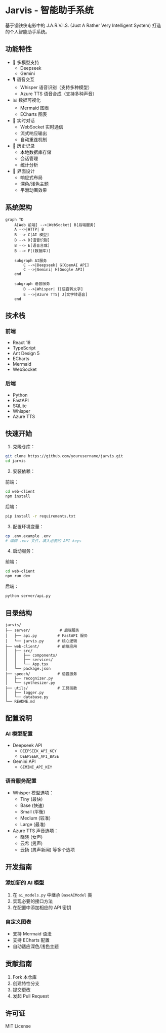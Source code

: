 # Jarvis - 智能助手系统

基于钢铁侠电影中的 J.A.R.V.I.S. (Just A Rather Very Intelligent System) 打造的个人智能助手系统。

## 功能特性

- 🤖 多模型支持
  - Deepseek
  - Gemini
- 🎙️ 语音交互
  - Whisper 语音识别（支持多种模型）
  - Azure TTS 语音合成（支持多种声音）
- 📊 数据可视化
  - Mermaid 图表
  - ECharts 图表
- 💬 实时对话
  - WebSocket 实时通信
  - 流式响应输出
  - 自动重连机制
- 📝 历史记录
  - 本地数据库存储
  - 会话管理
  - 统计分析
- 🎨 界面设计
  - 响应式布局
  - 深色/浅色主题
  - 平滑动画效果

## 系统架构

```mermaid
graph TD
    A[Web 前端] -->|WebSocket| B[后端服务]
    A -->|HTTP| B
    B --> C[AI 模型]
    B --> D[语音识别]
    B --> E[语音合成]
    B --> F[(数据库)]
    
    subgraph AI服务
        C -->|Deepseek| G[OpenAI API]
        C -->|Gemini| H[Google API]
    end
    
    subgraph 语音服务
        D -->|Whisper| I[语音转文字]
        E -->|Azure TTS| J[文字转语音]
    end
```

## 技术栈

### 前端
- React 18
- TypeScript
- Ant Design 5
- ECharts
- Mermaid
- WebSocket

### 后端
- Python
- FastAPI
- SQLite
- Whisper
- Azure TTS

## 快速开始

1. 克隆仓库：
```bash
git clone https://github.com/yourusername/jarvis.git
cd jarvis
```

2. 安装依赖：

前端：
```bash
cd web-client
npm install
```

后端：
```bash
pip install -r requirements.txt
```

3. 配置环境变量：
```bash
cp .env.example .env
# 编辑 .env 文件，填入必要的 API keys
```

4. 启动服务：

前端：
```bash
cd web-client
npm run dev
```

后端：
```bash
python server/api.py
```

## 目录结构

```
jarvis/
├── server/             # 后端服务
│   ├── api.py         # FastAPI 服务
│   └── jarvis.py      # 核心逻辑
├── web-client/        # 前端应用
│   ├── src/
│   │   ├── components/
│   │   ├── services/
│   │   └── App.tsx
│   └── package.json
├── speech/            # 语音服务
│   ├── recognizer.py
│   └── synthesizer.py
├── utils/             # 工具函数
│   ├── logger.py
│   └── database.py
└── README.md
```

## 配置说明

### AI 模型配置
- Deepseek API
  - `DEEPSEEK_API_KEY`
  - `DEEPSEEK_API_BASE`
- Gemini API
  - `GEMINI_API_KEY`

### 语音服务配置
- Whisper 模型选项：
  - Tiny (最快)
  - Base (快速)
  - Small (平衡)
  - Medium (较准)
  - Large (最准)
- Azure TTS 声音选项：
  - 晓晓 (女声)
  - 云希 (男声)
  - 云扬 (男声新闻)
  等多个选项

## 开发指南

### 添加新的 AI 模型
1. 在 `ai_models.py` 中继承 `BaseAIModel` 类
2. 实现必要的接口方法
3. 在配置中添加相应的 API 密钥

### 自定义图表
- 支持 Mermaid 语法
- 支持 ECharts 配置
- 自动适应深色/浅色主题

## 贡献指南

1. Fork 本仓库
2. 创建特性分支
3. 提交更改
4. 发起 Pull Request

## 许可证

MIT License 